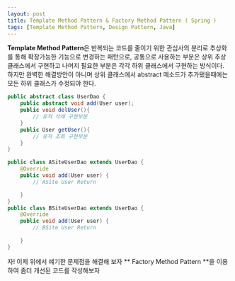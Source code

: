 ```yaml
---
layout: post
title: Template Method Pattern & Factory Method Pattern ( Spring )
tags: [Template Method Pattern, Design Pattern, Java]
---
```


**Template Method Pattern**은 반복되는 코드를 줄이기 위한 관심사의 분리로
추상화를 통해 확장가능한 기능으로 변경하는 패턴으로, 공통으로 사용하는 부분은 상위 추상클래스에서 구현하고
나머지 필요한 부분은 각각 하위 클래스에서 구현하는 방식이다.
하지만 완벽한 해결방안이 아니며 상위 클래스에서 abstract 메소드가 추가됐을때에는 모든 하위 클래스가 수정되야
한다.
``` java
public abstract class UserDao {
    public abstract void add(User user);
    public void delUser(){
        // 유저 삭제 구현부분
    }
    public User getUser(){
        // 유저 조회 구현부분
    }
}

public class ASiteUserDao extends UserDao {
    @Override
    public void add(User user) {
        // ASite User Return

    }
}
public class BSiteUserDao extends UserDao {
    @Override
    public void add(User user) {
        // BSite User Return

    }
}

```
자! 이제 위에서 얘기한 문제점을 해결해 보자 ** Factory Method Pattern **을 이용하여 좀더 개선된 코드를 작성해보자

